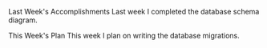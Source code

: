 Last Week's Accomplishments
Last week I completed the database schema diagram. 

This Week's Plan
This week I plan on writing the database migrations.


